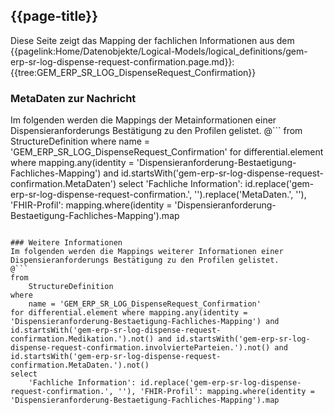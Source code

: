 ## {{page-title}}

Diese Seite zeigt das Mapping der fachlichen Informationen aus dem {{pagelink:Home/Datenobjekte/Logical-Models/logical_definitions/gem-erp-sr-log-dispense-request-confirmation.page.md}}: {{tree:GEM_ERP_SR_LOG_DispenseRequest_Confirmation}}

### MetaDaten zur Nachricht
Im folgenden werden die Mappings der Metainformationen einer Dispensieranforderungs Bestätigung zu den Profilen gelistet.
@```
from
	StructureDefinition
where
	name = 'GEM_ERP_SR_LOG_DispenseRequest_Confirmation'
for differential.element where mapping.any(identity = 'Dispensieranforderung-Bestaetigung-Fachliches-Mapping') and id.startsWith('gem-erp-sr-log-dispense-request-confirmation.MetaDaten')
select
	'Fachliche Information': id.replace('gem-erp-sr-log-dispense-request-confirmation.', '').replace('MetaDaten.', ''), 'FHIR-Profil': mapping.where(identity = 'Dispensieranforderung-Bestaetigung-Fachliches-Mapping').map
```

### Weitere Informationen
Im folgenden werden die Mappings weiterer Informationen einer Dispensieranforderungs Bestätigung zu den Profilen gelistet.
@```
from
	StructureDefinition
where
	name = 'GEM_ERP_SR_LOG_DispenseRequest_Confirmation'
for differential.element where mapping.any(identity = 'Dispensieranforderung-Bestaetigung-Fachliches-Mapping') and id.startsWith('gem-erp-sr-log-dispense-request-confirmation.Medikation.').not() and id.startsWith('gem-erp-sr-log-dispense-request-confirmation.involvierteParteien.').not() and id.startsWith('gem-erp-sr-log-dispense-request-confirmation.MetaDaten.').not()
select
	'Fachliche Information': id.replace('gem-erp-sr-log-dispense-request-confirmation.', ''), 'FHIR-Profil': mapping.where(identity = 'Dispensieranforderung-Bestaetigung-Fachliches-Mapping').map
```